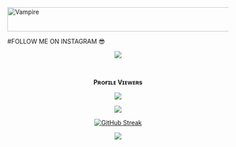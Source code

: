 <img src="https://readme-typing-svg.herokuapp.com?font=Kaushan+Script&size=40&duration=3500&color=447FF7&background=FFFFFF00&center=true&vCenter=true&width=650&height=55&lines=Hey!+It's+KUSHAL+HK+%F0%9F%91%8B%F0%9F%8F%BB;I+am+a+B.Com+Student+%F0%9F%A7%91%F0%9F%8F%BB%E2%80%8D%F0%9F%92%BB;I+am+from+Ramanagar+%F0%9F%87%AE%F0%9F%87%B3" alt="Vampire" width="650" height="55">

#FOLLOW ME ON INSTAGRAM 😎
<p align="middle">        
<a href="https://instagram.com/hari_hk_kushal?igshid=NTc4MTIwNjQ2YQ=="></a>
 <img src="https://img.shields.io/badge/INSTAGRAM-pink.svg?logo=Instagram"></a>


<div align="center">
<br><p align="center"><b>Pʀᴏғɪʟᴇ Vɪᴇᴡᴇʀs</b></p> 
<p align="center"><img align="center" src="https://profile-counter.glitch.me/{TG-V4MP1R3}/count.svg"/></p>

<p align="center">
<img src="https://github-stats-alpha.vercel.app/api/?username=Kushalhk&cc=000&tc=00ff00&ic=fff000&bc=fff" align="center">
</p>

[![GitHub Streak](https://github-readme-streak-stats.herokuapp.com/?user=Kushalhk&theme=highcontrast)](https://github.com/Kushalhk/github-readme-streak-stats)
</div>

<p align="middle">        
<a href="https://telegram.dog/KUSHALHK"><img src="https://img.shields.io/badge/Tᴇʟᴇɢʀᴀᴍ-purple.svg?logo=telegram"></a>

